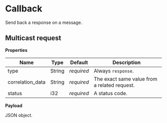 # Callback

Send back a response on a message.



## Multicast request

**Properties**

Name             | Type   | Default    | Description
---------------- | ------ | ---------- | ------------------
type             | String | _required_ | Always `response`.
correlation_data | String | _required_ | The exact same value from a related request.
status           | i32    | _required_ | A status code.

**Payload**

JSON object.
